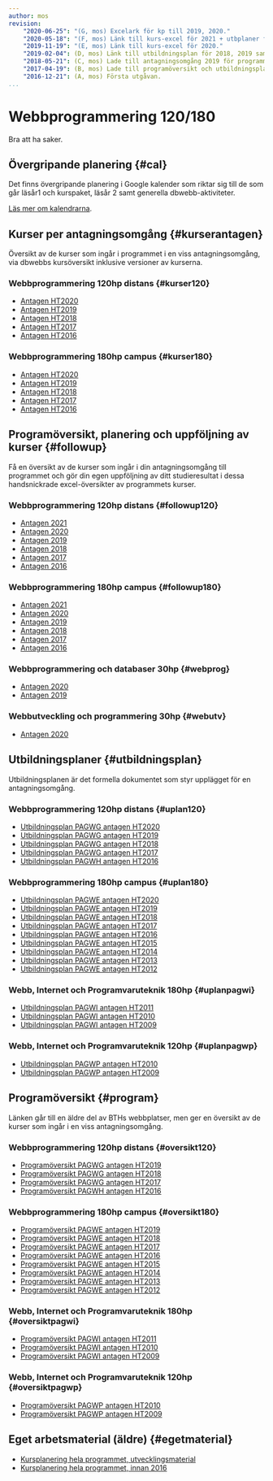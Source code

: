 ```yaml
---
author: mos
revision:
    "2020-06-25": "(G, mos) Excelark för kp till 2019, 2020."
    "2020-05-18": "(F, mos) Länk till kurs-excel för 2021 + utbplaner för 2020."
    "2019-11-19": "(E, mos) Länk till kurs-excel för 2020."
    "2019-02-04": (D, mos) Länk till utbildningsplan för 2018, 2019 samt uppföljning av status och tog bort äldre studieplaner.
    "2018-05-21": (C, mos) Lade till antagningsomgång 2019 för programmen.
    "2017-04-19": (B, mos) Lade till programöversikt och utbildningsplaner.
    "2016-12-21": (A, mos) Första utgåvan.
...
```

Webbprogrammering 120/180
==================================

Bra att ha saker.



Övergripande planering {#cal}
--------------------------------------------------------------

Det finns övergripande planering i Google kalender som riktar sig till de som går läsår1 och kurspaket, läsår 2 samt generella dbwebb-aktiviteter.

[Läs mer om kalendrarna](kalender).



Kurser per antagningsomgång {#kurserantagen}
--------------------------------------------------------------

Översikt av de kurser som ingår i programmet i en viss antagningsomgång, via dbwebbs kursöversikt inklusive versioner av kurserna.



### Webbprogrammering 120hp distans {#kurser120}

* [Antagen HT2020](utbildning/webbprogrammering-120hp/2020/kurser)
* [Antagen HT2019](utbildning/webbprogrammering-120hp/2019/kurser)
* [Antagen HT2018](utbildning/webbprogrammering-120hp/2018/kurser)
* [Antagen HT2017](utbildning/webbprogrammering-120hp/2017/kurser)
* [Antagen HT2016](utbildning/webbprogrammering-120hp/2016/kurser)



### Webbprogrammering 180hp campus {#kurser180}

* [Antagen HT2020](utbildning/webbprogrammering-180hp/2020/kurser)
* [Antagen HT2019](utbildning/webbprogrammering-180hp/2019/kurser)
* [Antagen HT2018](utbildning/webbprogrammering-180hp/2018/kurser)
* [Antagen HT2017](utbildning/webbprogrammering-180hp/2017/kurser)
* [Antagen HT2016](utbildning/webbprogrammering-180hp/2016/kurser)



Programöversikt, planering och uppföljning av kurser {#followup}
--------------------------------------------------------------

Få en översikt av de kurser som ingår i din antagningsomgång till programmet och gör din egen uppföljning av ditt studieresultat i dessa handsnickrade excel-översikter av programmets kurser.



### Webbprogrammering 120hp distans {#followup120}

* [Antagen 2021](https://docs.google.com/spreadsheets/d/1pKlRPVwqxpAyfaDdi-ERQC_jq5bxxdjEgEh1FPLC6Zo/edit?usp=sharing)
* [Antagen 2020](https://docs.google.com/spreadsheets/d/1mIseONfKc2mM0u__o2-bOXY5zEnvcAtk5KjXPWqxLj4/edit?usp=sharing)
* [Antagen 2019](https://docs.google.com/spreadsheets/d/1N4zZNRkPcaOH7a4Eco_kUpXymJF3s9Z6C3TFbbufajE/edit?usp=sharing)
* [Antagen 2018](https://docs.google.com/spreadsheets/d/1CMt1SIhO8CaB5R5k2RbEfsbL0daqZhjPpbQJri3k5QM/edit?usp=sharing)
* [Antagen 2017](https://docs.google.com/spreadsheets/d/1a_qFW8QfP1tGPI87bW-NJvXeCu99aQEC48jLx7h2gGs/edit?usp=sharing)
* [Antagen 2016](https://docs.google.com/spreadsheets/d/1mgY1z7FLi-tJBJ5er14YYOhPrCxr_u95H7ogAnZj4YA/edit?usp=sharing)



### Webbprogrammering 180hp campus {#followup180}

* [Antagen 2021](https://docs.google.com/spreadsheets/d/1SiiXMBWIxBRUIBW7y56qEccrVZBOxLyWwaibyScB87Y/edit?usp=sharing)
* [Antagen 2020](https://docs.google.com/spreadsheets/d/1-j2Tg90kRGwCN97wqljachAyZDsN6ct-9l6an1D2ehg/edit?usp=sharing)
* [Antagen 2019](https://docs.google.com/spreadsheets/d/1Q9hQuoQ2J6cfZ0JGiGUU-mDr9iHZXgIN3qG5mRcNGxo/edit?usp=sharing)
* [Antagen 2018](https://docs.google.com/spreadsheets/d/1uISBfMsOfx2fXWd8XSj3VIKbU4lmghRVKBjNyZ1OmJY/edit?usp=sharing)
* [Antagen 2017](https://docs.google.com/spreadsheets/d/15wU6btyWTsK9F3I2TJINgduu_IfmCRbf2Wy46ayR9_0/edit?usp=sharing)
* [Antagen 2016](https://docs.google.com/spreadsheets/d/1MXVzuA9VIw8hpDcIKl8zIhvyxx3mzOqB0aT5wD7jAWI/edit?usp=sharing)



### Webbprogrammering och databaser 30hp {#webprog}

* [Antagen 2020](https://docs.google.com/spreadsheets/d/17ROz2yigWiVgD4qpJcAQVl7ME_1kOIMt8pv8QOLbu7I/)
* [Antagen 2019](https://docs.google.com/spreadsheets/d/1k4bW2SvbgrwxQmSE5iZ2Vrf9fYnkqObpY_D6WvRh-f4/edit?usp=sharing)



### Webbutveckling och programmering 30hp {#webutv}

* [Antagen 2020](https://docs.google.com/spreadsheets/d/1Y050giCqTqFJXM2MkrRREXfudAoJuKFOf2Hc3bAvz54/)



Utbildningsplaner {#utbildningsplan}
--------------------------------------------------------------

Utbildningsplanen är det formella dokumentet som styr upplägget för en antagningsomgång.



### Webbprogrammering 120hp distans {#uplan120}

* [Utbildningsplan PAGWG antagen HT2020](http://edu.bth.se/utbildningsplaner/PAGWG_HT-20.pdf)
* [Utbildningsplan PAGWG antagen HT2019](http://edu.bth.se/utbildningsplaner/PAGWG_HT-19.pdf)
* [Utbildningsplan PAGWG antagen HT2018](http://edu.bth.se/utbildningsplaner/PAGWG_HT-18.pdf)
* [Utbildningsplan PAGWG antagen HT2017](http://edu.bth.se/utbildningsplaner/PAGWG_HT-17.pdf)
* [Utbildningsplan PAGWH antagen HT2016](http://edu.bth.se/utbildningsplaner/PAGWH_HT-16.pdf)



### Webbprogrammering 180hp campus {#uplan180}

* [Utbildningsplan PAGWE antagen HT2020](http://edu.bth.se/utbildningsplaner/PAGWE_HT-20.pdf)
* [Utbildningsplan PAGWE antagen HT2019](http://edu.bth.se/utbildningsplaner/PAGWE_HT-19.pdf)
* [Utbildningsplan PAGWE antagen HT2018](http://edu.bth.se/utbildningsplaner/PAGWE_HT-18.pdf)
* [Utbildningsplan PAGWE antagen HT2017](http://edu.bth.se/utbildningsplaner/PAGWE_HT-17.pdf)
* [Utbildningsplan PAGWE antagen HT2016](http://edu.bth.se/utbildningsplaner/PAGWE_HT-16.pdf)
* [Utbildningsplan PAGWE antagen HT2015](http://edu.bth.se/utbildningsplaner/PAGWE_HT-15.pdf)
* [Utbildningsplan PAGWE antagen HT2014](http://edu.bth.se/utbildningsplaner/PAGWE_HT-14.pdf)
* [Utbildningsplan PAGWE antagen HT2013](http://edu.bth.se/utbildningsplaner/PAGWE_HT-13.pdf)
* [Utbildningsplan PAGWE antagen HT2012](http://edu.bth.se/utbildningsplaner/PAGWE_HT-12.pdf)



### Webb, Internet och Programvaruteknik 180hp {#uplanpagwi}

* [Utbildningsplan PAGWI antagen HT2011](http://edu.bth.se/utbildningsplaner/PAGWI_HT-11.pdf)
* [Utbildningsplan PAGWI antagen HT2010](http://edu.bth.se/utbildningsplaner/PAGWI_HT-10.pdf)
* [Utbildningsplan PAGWI antagen HT2009](http://edu.bth.se/utbildningsplaner/PAGWI_HT-09.pdf)



### Webb, Internet och Programvaruteknik 120hp {#uplanpagwp}

* [Utbildningsplan PAGWP antagen HT2010](http://edu.bth.se/utbildningsplaner/PAGWP_HT-10.pdf)
* [Utbildningsplan PAGWP antagen HT2009](http://edu.bth.se/utbildningsplaner/PAGWP_HT-09.pdf)



Programöversikt {#program}
--------------------------------------------------------------

Länken går till en äldre del av BTHs webbplatser, men ger en översikt av de kurser som ingår i en viss antagningsomgång.



### Webbprogrammering 120hp distans {#oversikt120}

* [Programöversikt PAGWG antagen HT2019](http://edu.bth.se/utbildning/utb_program.asp?PtKod=PAGWG19h)
* [Programöversikt PAGWG antagen HT2018](http://edu.bth.se/utbildning/utb_program.asp?PtKod=PAGWG18h)
* [Programöversikt PAGWG antagen HT2017](http://edu.bth.se/utbildning/utb_program.asp?PtKod=PAGWG17h)
* [Programöversikt PAGWH antagen HT2016](http://edu.bth.se/utbildning/utb_program.asp?PtKod=PAGWH16h)



### Webbprogrammering 180hp campus {#oversikt180}

* [Programöversikt PAGWE antagen HT2019](http://edu.bth.se/utbildning/utb_program.asp?PtKod=PAGWE19h)
* [Programöversikt PAGWE antagen HT2018](http://edu.bth.se/utbildning/utb_program.asp?PtKod=PAGWE18h)
* [Programöversikt PAGWE antagen HT2017](http://edu.bth.se/utbildning/utb_program.asp?PtKod=PAGWE17h)
* [Programöversikt PAGWE antagen HT2016](http://edu.bth.se/utbildning/utb_program.asp?PtKod=PAGWE16h)
* [Programöversikt PAGWE antagen HT2015](http://edu.bth.se/utbildning/utb_program.asp?PtKod=PAGWE15h)
* [Programöversikt PAGWE antagen HT2014](http://edu.bth.se/utbildning/utb_program.asp?PtKod=PAGWE14h)
* [Programöversikt PAGWE antagen HT2013](http://edu.bth.se/utbildning/utb_program.asp?PtKod=PAGWE13h)
* [Programöversikt PAGWE antagen HT2012](http://edu.bth.se/utbildning/utb_program.asp?PtKod=PAGWE12h)



### Webb, Internet och Programvaruteknik 180hp {#oversiktpagwi}

* [Programöversikt PAGWI antagen HT2011](http://edu.bth.se/utbildning/utb_program.asp?PtKod=PAGWI11h)
* [Programöversikt PAGWI antagen HT2010](http://edu.bth.se/utbildning/utb_program.asp?PtKod=PAGWI10h)
* [Programöversikt PAGWI antagen HT2009](http://edu.bth.se/utbildning/utb_program.asp?PtKod=PAGWI09h)



### Webb, Internet och Programvaruteknik 120hp {#oversiktpagwp}

* [Programöversikt PAGWP antagen HT2010](http://edu.bth.se/utbildning/utb_program.asp?PtKod=PAGWP09h)
* [Programöversikt PAGWP antagen HT2009](http://edu.bth.se/utbildning/utb_program.asp?PtKod=PAGWP09h)



Eget arbetsmaterial (äldre) {#egetmaterial}
--------------------------------------------------------------

* [Kursplanering hela programmet, utvecklingsmaterial](wip/distans)
* [Kursplanering hela programmet, innan 2016](wip/oversikt)



<!--
OBSOLETE från HT2018

Rekommenderade studieplaner {#studieplan}
--------------------------------------------------------------

* [Termin 1](program/webbprogrammering/studieplan/termin1)
* [Termin 2](program/webbprogrammering/studieplan/termin2)
* [Termin 3](program/webbprogrammering/studieplan/termin3)
* [Termin 4](program/webbprogrammering/studieplan/termin4)



Lektionsplaner {#lektionsplan}
--------------------------------------------------------------



###Termin 1 {#termin1}

* [Läsperiod 1](program/webbprogrammering/lektionsplan/termin1/lasperiod1)
* [Läsperiod 2](program/webbprogrammering/lektionsplan/termin1/lasperiod2)



###Termin 2 {#termin2}

* [Läsperiod 3](program/webbprogrammering/lektionsplan/termin2/lasperiod3)
* [Läsperiod 4](program/webbprogrammering/lektionsplan/termin2/lasperiod4)



###Termin 3 {#termin3}

* [Läsperiod 1](program/webbprogrammering/lektionsplan/termin3/lasperiod1)
* [Läsperiod 2](program/webbprogrammering/lektionsplan/termin3/lasperiod2)

-->
